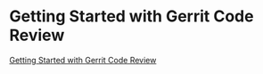 # Getting Started with Gerrit Code Review
[Getting Started with Gerrit Code Review](https://aiwithcloud.com/2022/09/15/getting_started_with_gerrit_code_review/)